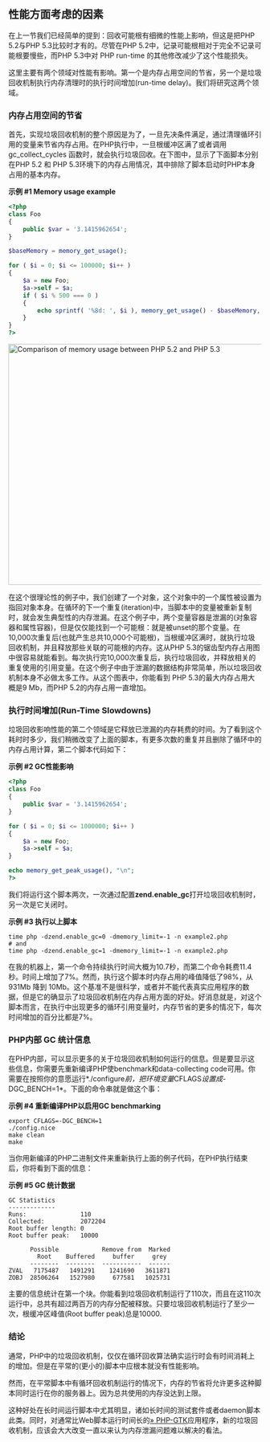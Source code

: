 性能方面考虑的因素
------------------

在上一节我们已经简单的提到：回收可能根有细微的性能上影响，但这是把PHP
5.2与PHP 5.3比较时才有的。尽管在PHP
5.2中，记录可能根相对于完全不记录可能根要慢些，而PHP 5.3中对 PHP
run-time 的其他修改减少了这个性能损失。

这里主要有两个领域对性能有影响。第一个是内存占用空间的节省，另一个是垃圾回收机制执行内存清理时的执行时间增加(run-time
delay)。我们将研究这两个领域。

### 内存占用空间的节省

首先，实现垃圾回收机制的整个原因是为了，一旦先决条件满足，通过清理循环引用的变量来节省内存占用。在PHP执行中，一旦根缓冲区满了或者调用<span
class="function">gc\_collect\_cycles</span>
函数时，就会执行垃圾回收。在下图中，显示了下面脚本分别在PHP 5.2 和 PHP
5.3环境下的内存占用情况，其中排除了脚本启动时PHP本身占用的基本内存。

**示例 \#1 Memory usage example**

``` php
<?php
class Foo
{
    public $var = '3.1415962654';
}

$baseMemory = memory_get_usage();

for ( $i = 0; $i <= 100000; $i++ )
{
    $a = new Foo;
    $a->self = $a;
    if ( $i % 500 === 0 )
    {
        echo sprintf( '%8d: ', $i ), memory_get_usage() - $baseMemory, "\n";
    }
}
?>
```

<img src="images/12f37b1c6963c1c5c18f30495416a197-gc-benchmark.png" width="850" height="480" alt="Comparison of memory usage between PHP 5.2 and PHP 5.3" />

在这个很理论性的例子中，我们创建了一个对象，这个对象中的一个属性被设置为指回对象本身。在循环的下一个重复(iteration)中，当脚本中的变量被重新复制时，就会发生典型性的内存泄漏。在这个例子中，两个变量容器是泄漏的(对象容器和属性容器)，但是仅仅能找到一个可能根：就是被unset的那个变量。在10,000次重复后(也就产生总共10,000个可能根)，当根缓冲区满时，就执行垃圾回收机制，并且释放那些关联的可能根的内存。这从PHP
5.3的锯齿型内存占用图中很容易就能看到。每次执行完10,000次重复后，执行垃圾回收，并释放相关的重复使用的引用变量。在这个例子中由于泄漏的数据结构非常简单，所以垃圾回收机制本身不必做太多工作。从这个图表中，你能看到
PHP 5.3的最大内存占用大概是9 Mb，而PHP 5.2的内存占用一直增加。

### 执行时间增加(Run-Time Slowdowns)

垃圾回收影响性能的第二个领域是它释放已泄漏的内存耗费的时间。为了看到这个耗时时多少，我们稍微改变了上面的脚本，有更多次数的重复并且删除了循环中的内存占用计算，第二个脚本代码如下：

**示例 \#2 GC性能影响**

``` php
<?php
class Foo
{
    public $var = '3.1415962654';
}

for ( $i = 0; $i <= 1000000; $i++ )
{
    $a = new Foo;
    $a->self = $a;
}

echo memory_get_peak_usage(), "\n";
?>
```

我们将运行这个脚本两次，一次通过配置**zend.enable\_gc**打开垃圾回收机制时，另一次是它关闭时。

**示例 \#3 执行以上脚本**

``` shell
time php -dzend.enable_gc=0 -dmemory_limit=-1 -n example2.php
# and
time php -dzend.enable_gc=1 -dmemory_limit=-1 -n example2.php
```

在我的机器上，第一个命令持续执行时间大概为10.7秒，而第二个命令耗费11.4秒。时间上增加了7%。然而，执行这个脚本时内存占用的峰值降低了98%，从931Mb
降到
10Mb。这个基准不是很科学，或者并不能代表真实应用程序的数据，但是它的确显示了垃圾回收机制在内存占用方面的好处。好消息就是，对这个脚本而言，在执行中出现更多的循环引用变量时，内存节省的更多的情况下，每次时间增加的百分比都是7%。

### PHP内部 GC 统计信息

在PHP内部，可以显示更多的关于垃圾回收机制如何运行的信息。但是要显示这些信息，你需要先重新编译PHP使benchmark和data-collecting
code可用。你需要在按照你的意愿运行*./configure*前，把环境变量*CFLAGS*设置成*-DGC\_BENCH=1*。下面的命令串就是做这个事：

**示例 \#4 重新编译PHP以启用GC benchmarking**

``` shell
export CFLAGS=-DGC_BENCH=1
./config.nice
make clean
make
```

当你用新编译的PHP二进制文件来重新执行上面的例子代码，在PHP执行结束后，你将看到下面的信息：

**示例 \#5 GC 统计数据**

``` shell
GC Statistics
-------------
Runs:               110
Collected:          2072204
Root buffer length: 0
Root buffer peak:   10000

      Possible            Remove from  Marked
        Root    Buffered     buffer     grey
      --------  --------  -----------  ------
ZVAL   7175487   1491291    1241690   3611871
ZOBJ  28506264   1527980     677581   1025731
```

主要的信息统计在第一个块。你能看到垃圾回收机制运行了110次，而且在这110次运行中，总共有超过两百万的内存分配被释放。只要垃圾回收机制运行了至少一次，根缓冲区峰值(Root
buffer peak)总是10000.

### 结论

通常，PHP中的垃圾回收机制，仅仅在循环回收算法确实运行时会有时间消耗上的增加。但是在平常的(更小的)脚本中应根本就没有性能影响。

然而，在平常脚本中有循环回收机制运行的情况下，内存的节省将允许更多这种脚本同时运行在你的服务器上。因为总共使用的内存没达到上限。

这种好处在长时间运行脚本中尤其明显，诸如长时间的测试套件或者daemon脚本此类。同时，对通常比Web脚本运行时间长的<a href="http://gtk.php.net/" class="link external">» PHP-GTK</a>应用程序，新的垃圾回收机制，应该会大大改变一直以来认为内存泄漏问题难以解决的看法。
